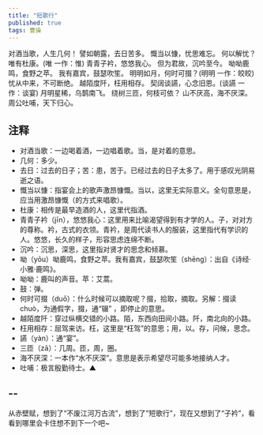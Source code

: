 ```yaml
---
title: "短歌行"
published: true
tags: 曹操
---
```


对酒当歌，人生几何！
譬如朝露，去日苦多。
慨当以慷，忧思难忘。
何以解忧？唯有杜康。(唯 一作：惟)
青青子衿，悠悠我心。
但为君故，沉吟至今。
呦呦鹿鸣，食野之苹。
我有嘉宾，鼓瑟吹笙。
明明如月，何时可掇？(明明 一作：皎皎)
忧从中来，不可断绝。
越陌度阡，枉用相存。
契阔谈讌，心念旧恩。(谈讌 一作：谈宴)
月明星稀，乌鹊南飞。
绕树三匝，何枝可依？
山不厌高，海不厌深。
周公吐哺，天下归心。

## 注释

- 对酒当歌：一边喝着酒，一边唱着歌。当，是对着的意思。
- 几何：多少。
- 去日：过去的日子；苦：患，苦于。已经过去的日子太多了。用于感叹光阴易逝之语。
- 慨当以慷：指宴会上的歌声激昂慷慨。当以，这里无实际意义。全句意思是，应当用激昂慷慨（的方式来唱歌）。
- 杜康：相传是最早造酒的人，这里代指酒。
- 青青子衿（jīn），悠悠我心：这里用来比喻渴望得到有才学的人。子，对对方的尊称。衿，古式的衣领。青衿，是周代读书人的服装，这里指代有学识的人。悠悠，长久的样子，形容思虑连绵不断。
- 沉吟：沉思，深思，这里指对贤才的思念和倾慕。
- 呦（yōu）呦鹿鸣，食野之苹。我有嘉宾，鼓瑟吹笙（shēng）：出自《诗经·小雅·鹿鸣》。
- 呦呦：鹿叫的声音。苹：艾蒿。
- 鼓：弹。
- 何时可掇（duō）：什么时候可以摘取呢？掇，拾取，摘取。另解：掇读chuò，为通假字，掇，通“辍” ，即停止的意思。
- 越陌度阡：穿过纵横交错的小路。陌，东西向田间小路。阡，南北向的小路。
- 枉用相存：屈驾来访。枉，这里是“枉驾”的意思；用，以。存，问候，思念。
- 讌（yàn）：通“宴”。
- 三匝（zā）：几周。匝，周，圈。
- 海不厌深：一本作“水不厌深”。意思是表示希望尽可能多地接纳人才。
- 吐哺：极言殷勤待士。▲

## --

从赤壁赋，想到了“不废江河万古流”，想到了"短歌行"，现在又想到了“子衿”，看看到哪里会卡住想不到下一个吧~
